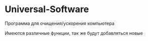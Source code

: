 # Universal-Software

Программа для очищения/ускорения компьютера

Имеются различные функции, так же будут добавляться новые
 
